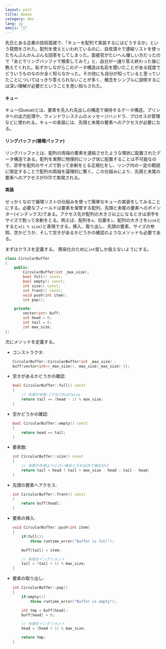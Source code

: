 ```yaml
---
layout: post
title: Queue
category: dev
lang: jp
emoji: "🐣"
---
```


先日とある企業の技術面接で、「キューを配列で実装するにはどうするか」という質問をされた。配列を使えといわれているのに、自信満々で連結リストを使ったちんぷんかんぷんな回答をしてしまった。面接官がたいへん優しい方だったので「あとでリングバッファで検索してみて」と、自分が一通り答え終わった後に教えてくれた。恥ずかしながらこのデータ構造は名前を聞いたことがある程度でどういうものなのか全く知らなかった。その他にも自分が知っていると思っていたことについてはっきり答えられないことが多く、概念をシンプルに説明するには深い理解が必要だということを思い知らされた。

#### キュー
キュー(Queue)とは、要素を先入れ先出しの構造で保持するデータ構造。プリンタへの出力処理や、ウィンドウシステムのメッセージハンドラ、プロセスの管理などに使われる。キューの実装には、先頭と末尾の要素へのアクセスが必要になる。

#### リングバッファ(循環バッファ)
リングバッファとは、配列の両端の要素を連結させたような環状に配置されたデータ構造である。配列を実際に物理的にリング状に配置することは不可能なので、添字を配列のサイズで割って余剰をとる正規化をし、リング内の一定の範囲に限定することで配列の両端を論理的に繋ぐ。この仕組みにより、先頭と末尾の要素へのアクセスがO(1)で実現される。


#### 実装
せっかくなので循環リストの仕組みを使って簡単なキューの実装をしてみることにする。必要なフィールドは要素を保管する配列、先頭と末尾の要素へのポインター(インデックス)である。アクセス先が配列の大きさ以上になるときは添字をサイズで割って余剰をとる。例えば、配列を`a`、位置を`i`、配列の大きさを`size`とすると`a[i % size]`と表現できる。挿入、取り出し、先頭の要素、サイズの参照、空かどうか、そして空きがあるかどうかの確認のようなメソッドも必要である。

まずはクラスを定義する。
簡易化のために`int`型しか扱えないようにする。

``` c++
class CircularBuffer 
{
    public:
        CircularBuffer(int _max_size);
        bool full() const;
        bool empty() const;
        int size() const;
        int front() const;    
        void push(int item);
        int pop();

    private:
        vector<int> buff;
        int head = 0;
        int tail = 0;
        int max_size;
};
```

次にメソッドを定義する。
- コンストラクタ:
    ``` c++
    CircularBuffer::CircularBuffer(int _max_size) : 
    buff(vector<int>(_max_size)), max_size(_max_size) {};
    ```

- 空きがあるかどうかの確認:
    ``` c++
    bool CircularBuffer::full() const
    { 
        // 先頭が末尾-1でなければfalse
        return tail == (head - 1) % max_size; 
    }
    ```

- 空かどうかの確認:
    ``` c++
    bool CircularBuffer::empty() const
    { 
        return head == tail; 
    }
    ```

- 要素数:
    ``` c++
    int CircularBuffer::size() const
    {
        // 末尾が先頭より小さい場合とそれ以外で場合分け
        return tail < head ? tail + max_size - head : tail - head;
    }
    ```


- 先頭の要素へアクセス:
    ``` c++
    int CircularBuffer::front() const
    { 
        return buff[head]; 
    }   
    ```

- 要素の挿入:
    ``` c++
    void CircularBuffer::push(int item)
    {
        if(full())
            throw runtime_error("Buffer is full");

        buff[tail] = item;

        // 末尾をインクリメント
        tail = (tail + 1) % max_size;
    }
    ```

- 要素の取り出し:
    ``` c++
    int CircularBuffer::pop()
    {
        if(empty())
            throw runtime_error("Buffer is empty");

        int tmp = buff[head];
        buff[head] = 0;

        // 先頭をインクリメント
        head = (head + 1) % max_size;

        return tmp;
    }
    ```


